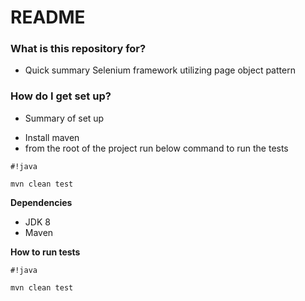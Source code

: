 # README #

### What is this repository for? ###

* Quick summary
Selenium framework utilizing page object pattern

### How do I get set up? ###

* Summary of set up
- Install maven
- from the root of the project run below command to run the tests


```
#!java

mvn clean test
```

**Dependencies**

* JDK 8
* Maven

**How to run tests**
```
#!java

mvn clean test
```